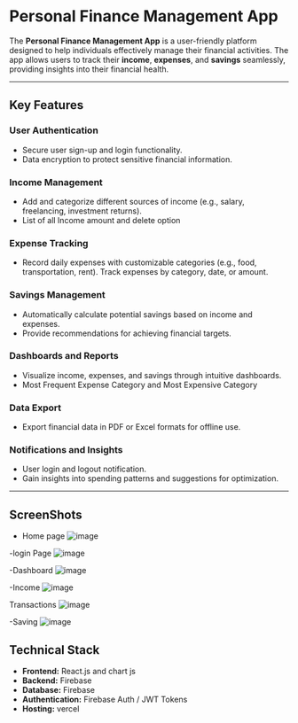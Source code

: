 # Personal Finance Management App

The **Personal Finance Management App** is a user-friendly platform designed to help individuals effectively manage their financial activities. The app allows users to track their **income**, **expenses**, and **savings** seamlessly, providing insights into their financial health.

---

## Key Features

### **User Authentication**
- Secure user sign-up and login functionality.
- Data encryption to protect sensitive financial information.

### **Income Management**
- Add and categorize different sources of income (e.g., salary, freelancing, investment returns).
- List of all Income amount and delete option

### **Expense Tracking**
- Record daily expenses with customizable categories (e.g., food, transportation, rent).
 Track expenses by category, date, or amount.

### **Savings Management**
- Automatically calculate potential savings based on income and expenses.
- Provide recommendations for achieving financial targets.

### **Dashboards and Reports**
- Visualize income, expenses, and savings through intuitive dashboards.
- Most Frequent Expense Category and Most Expensive Category

### **Data Export**
- Export financial data in PDF or Excel formats for offline use.

### **Notifications and Insights**
- User login and logout notification.
- Gain insights into spending patterns and suggestions for optimization.

---

## ScreenShots
- Home page
![image](https://github.com/user-attachments/assets/981405c4-6458-4fb8-a638-58e031a4cfda)

-login Page
![image](https://github.com/user-attachments/assets/8db25483-c9c5-4f98-9bb6-b8f3c94acd35)

-Dashboard
![image](https://github.com/user-attachments/assets/aeb8a782-7488-4ad1-ac56-81ed703adbd9)

-Income
![image](https://github.com/user-attachments/assets/f146cc78-708f-4374-9cf9-052ef9abac0a)

Transactions
![image](https://github.com/user-attachments/assets/6d14501b-8e92-432d-bf89-401c5d20c048)

-Saving
![image](https://github.com/user-attachments/assets/49e14288-83c2-42c5-a439-316dbe127b92)



## Technical Stack

- **Frontend:** React.js and chart js
- **Backend:** Firebase
- **Database:** Firebase
- **Authentication:** Firebase Auth / JWT Tokens
- **Hosting:** vercel

